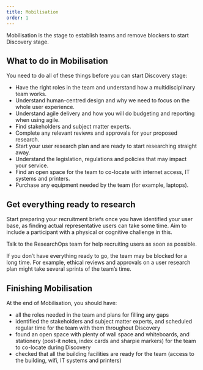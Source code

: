 ```yaml
---
title: Mobilisation
order: 1
---
```


Mobilisation is the stage to establish teams and remove blockers to start Discovery stage.

## What to do in Mobilisation

You need to do all of these things before you can start Discovery stage:

- Have the right roles in the team and understand how a multidisciplinary team works.
- Understand human-centred design and why we need to focus on the whole user experience.
- Understand agile delivery and how you will do budgeting and reporting when using agile.
- Find stakeholders and subject matter experts.
- Complete any relevant reviews and approvals for your proposed research.
- Start your user research plan and are ready to start researching straight away.
- Understand the legislation, regulations and policies that may impact your service.
- Find an open space for the team to co-locate with internet access, IT systems and printers.
- Purchase any equipment needed by the team (for example, laptops).

## Get everything ready to research

Start preparing your recruitment briefs once you have identified your user base, as finding actual representative users can take some time. Aim to include a participant with a physical or cognitive challenge in this.

Talk to the ResearchOps team for help recruiting users as soon as possible.

If you don’t have everything ready to go, the team may be blocked for a long time. For example, ethical reviews and approvals on a user research plan might take several sprints of the team’s time.

## Finishing Mobilisation

At the end of Mobilisation, you should have:
- all the roles needed in the team and plans for filling any gaps
- identified the stakeholders and subject matter experts, and scheduled regular time for the team with them throughout Discovery
- found an open space  with plenty of wall space and whiteboards, and stationery (post-it notes, index cards and sharpie markers) for the team to co-locate during Discovery
- checked that all the building facilities are ready for the team (access to the building, wifi, IT systems and printers)